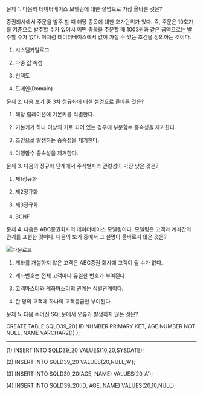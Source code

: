 문제 1. 다음의 데이터베이스 모델링에 대한 설명으로 가장 올바른 것은? 

증권회사에서 주문을 발주 할 때 해당 종목에 대한 호가단위가 있다. 
즉, 주문은 10호가를 기준으로 발주할 수가 있어서 
어떤 종목을 주문할 때 1003원과 같은 금액으로는 발주할 수가 없다.
이처럼 데이터베이스에서 값이 가질 수 있는 조건을 정의하는 것이다.

1) 시스템카탈로그

2) 다중 값 속성

3) 선택도

4) 도메인(Domain)

문제 2. 다음 보기 중 3차 정규화에 대한 설명으로 올바른 것은? 
 
1) 해당 릴레이션에 기본키를 식별한다.

2) 기본키가 하나 이상의 키로 되어 있는 경우에 부분함수 종속성을 제거한다.

3) 조인으로 발생하는 종속성을 제거한다.

4) 이행함수 종속성을 제거한다.


문제 3. 다음의 정규화 단계에서 주식별자와 관련성이 가장 낮은 것은? 

1) 제1정규화

2) 제2정규화

3) 제3정규화

4) BCNF



문제 4. 다음은 ABC증권회사의 데이터베이스 모델링이다. 모델링은 고객과 계좌간의 관계를 표현한 것이다. 다음의 보기 중에서 그 설명이 올바르지 않은 것은? 

![다운로드](https://github.com/Woori-FISA-CS-Study/CS-Study/assets/35751392/9550709d-6c77-40f7-b2ca-54fd2a8da01f)


1) 계좌를 개설하지 않은 고객은 ABC증권 회사에 고객이 될 수가 없다.

2) 계좌번호는 전체 고객마다 유일한 번호가 부여된다.

3) 고객마스터와 계좌마스터의 관계는 식별관계이다.

4) 한 명의 고객에 하나의 고객등급만 부여된다.



문제 5. 다음 주어진 SQL문에서 오류가 발생하지 않는 것은? 

CREATE TABLE SQLD39_20(
ID NUMBER PRIMARY KET,
AGE NUMBER NOT NULL,
NAME VARCHAR2(1)
);
- -  - - - - - - - - - - -

(1) INSERT INTO SQLD39_20 VALUES(10,20,SYSDATE);

(2) INSERT INTO SQLD39_20 VALUES(20,NULL,'A');

(3) INSERT INTO SQLD39_20(AGE, NAME) VALUES(20,'A');

(4) INSERT INTO SQLD39_20(ID, AGE, NAME) VALUES(20,10,NULL);
